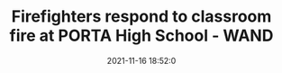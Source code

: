 ---
"title": "Firefighters respond to classroom fire at PORTA High School - WAND"
"date": "2021-11-16 18:52:0"
"feed_name": "GOOGLENEWSDRILLING"
"feed_website": "https://news.google.com/search?q=drilling%2Bincident&hl=en-US&gl=US&ceid=US:en"
"feed_rss": "https://news.google.com/rss/search?q=drilling%2Bincident&hl=en-US&gl=US&ceid=US:en"
"link": "https://www.wandtv.com/news/firefighters-respond-to-classroom-fire-at-porta-high-school/article_5926894a-470e-11ec-8271-bba563324ef5.html"
"source": "{'href': 'https://www.wandtv.com', 'title': 'WAND'}"
"file": "_posts/2021-1-1-76b1f4e05c86779286c740672a3787aabbe80407.md"
"accident": "0"
"drilling": "0"
"dead": "0"
"injured": "0"
"arrested": "0"
"place": "unknown place"
"where": "unknown site"
"causes": "unknown"
"place_uri": "unknown place"
---
